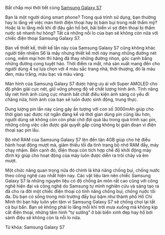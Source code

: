 Bất chấp mọi thời tiết cùng [Samsung Galaxy S7](http://tinhightech.net)
 
Bạn là một người dùng smart phone? Trong quá trình sử dụng, bạn thường hay lo lắng về việc màn hình điện thoại hay bị bám bụi trong mất thẩm mỹ? Hoặc là lo lắng mỗi khi đi đâu gần hồ bơi, bãi biển vì sợ điện thoại bị thấm nước sẽ nhanh hư hỏng? Tất cả những nỗi lo của bạn sẽ không còn nữa với chiếc điện thoại Samsung Galaxy S7.
 
Bàn về thiết kế, thiết kế lần này của Samsung Galaxy S7 cũng không khác người tiền nhiệm S6 là mấy nhưng thiết kế mới này mang những đường nét cong, mềm mại hơn thì hãng đã thay những đường nhọn, góc cạnh bằng những đường cong tuyệt hảo. Thời điểm ra mắt, nhà sản xuất mang đến cho người dùng 4 sự lựa chọn với 4 màu sắc trang nhã, thời thượng, đó là màu đen, màu trắng, màu bạc và màu vàng.
 
Màn hình của Samsung Galaxy S7 được hãng ưu ái với Super AMOLED cho độ phân giải cực nét, giữ vững phong độ về chất lượng hình ảnh. Tính năng lấy nét hình ảnh cũng cực nhanh bất chất điều kiện ánh sáng có yếu đi chăng nữa, hình ảnh của bạn sẽ luôn được sinh động, trung thực.
 
Dung lượng pin lần này cũng gây ấn tượng với con số 3000mAh giúp cho thời gian sạc được rút ngắn đáng kể và thời gian dùng pin cũng lâu hơn, người dùng sẽ không còn còn phải chờ đợi quá lâu trong quá trình sạc pin, những công việc cần được giải quyết gấp cũng không bị gián đoạn vì điện thoại sạc pin lâu.
 
Bộ nhớ RAM của Samsung Galaxy S7 lên đến tận 4GB giúp cho hệ điều hành hoạt động mượt mà, giảm thiếu tối đa tình trạng bộ nhớ RAM đầy, máy chạy nhậm. Bến cạnh đó, điện thoại còn tích hợp chế độ khởi động máy định kỳ giúp cho hoạt động của máy luôn được diễn ra trôi chảy và êm mượt.
 
Một chức năng quan trọng nữa đó chính là khả năng chống bụi, chống nước theo công nghệ cao nhất hiện nay. Các vật liệu làm nên chiếc Samsung Galaxy S7 là những nguyên liệu có độ chống ăn mòn rất cao cũng với công nghệ hiện đại và công nghệ do Samsung tự mình nghiên cứu và sáng tạo ra đã cho ra đời một chiếc điện thoại có tính năng chống bụi, chống nước tối đa. Dù bạn có sống trong môi trường đầy bụi bậm như thành phố Hồ Chí Minh thì bạn hãy luôn yên tâm vì Samsung Galaxy S7 sẽ chống chọi lại tất cả bụi bẩn. Bạn sẽ không phải lo lắng mỗi khi trời mưa xuống mà không kịp cất điện thoại, những tấm hình “tự sướng” ở bãi biển xinh đẹp hay hồ bơi sành điệu sẽ không còn là nỗi lo nữa.
 
Từ khóa: Samsung Galaxy S7
 

